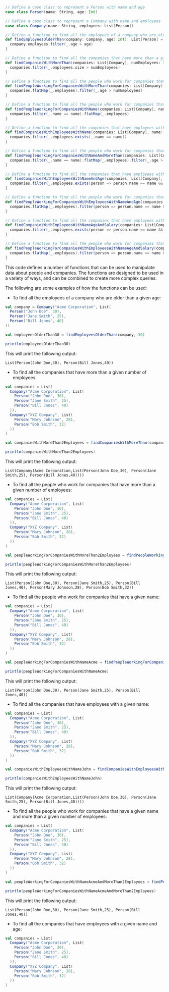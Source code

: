 ```scala
// Define a case class to represent a Person with name and age
case class Person(name: String, age: Int)

// Define a case class to represent a Company with name and employees
case class Company(name: String, employees: List[Person])

// Define a function to find all the employees of a company who are older than a given age
def findEmployeesOlderThan(company: Company, age: Int): List[Person] = {
  company.employees.filter(_.age > age)
}

// Define a function to find all the companies that have more than a given number of employees
def findCompaniesWithMoreThan(companies: List[Company], numEmployees: Int): List[Company] = {
  companies.filter(_.employees.size > numEmployees)
}

// Define a function to find all the people who work for companies that have more than a given number of employees
def findPeopleWorkingForCompaniesWithMoreThan(companies: List[Company], numEmployees: Int): List[Person] = {
  companies.flatMap(_.employees).filter(_.age > numEmployees)
}

// Define a function to find all the people who work for companies that have a given name
def findPeopleWorkingForCompaniesWithName(companies: List[Company], name: String): List[Person] = {
  companies.filter(_.name == name).flatMap(_.employees)
}

// Define a function to find all the companies that have employees with a given name
def findCompaniesWithEmployeesWithName(companies: List[Company], name: String): List[Company] = {
  companies.filter(_.employees.exists(_.name == name))
}

// Define a function to find all the people who work for companies that have a given name and more than a given number of employees
def findPeopleWorkingForCompaniesWithNameAndMoreThan(companies: List[Company], name: String, numEmployees: Int): List[Person] = {
  companies.filter(_.name == name).flatMap(_.employees).filter(_.age > numEmployees)
}

// Define a function to find all the companies that have employees with a given name and age
def findCompaniesWithEmployeesWithNameAndAge(companies: List[Company], name: String, age: Int): List[Company] = {
  companies.filter(_.employees.exists(person => person.name == name && person.age == age))
}

// Define a function to find all the people who work for companies that have employees with a given name and age
def findPeopleWorkingForCompaniesWithEmployeesWithNameAndAge(companies: List[Company], name: String, age: Int): List[Person] = {
  companies.flatMap(_.employees).filter(person => person.name == name && person.age == age)
}

// Define a function to find all the companies that have employees with a given name, age, and salary
def findCompaniesWithEmployeesWithNameAgeAndSalary(companies: List[Company], name: String, age: Int, salary: Double): List[Company] = {
  companies.filter(_.employees.exists(person => person.name == name && person.age == age && person.salary == salary))
}

// Define a function to find all the people who work for companies that have employees with a given name, age, and salary
def findPeopleWorkingForCompaniesWithEmployeesWithNameAgeAndSalary(companies: List[Company], name: String, age: Int, salary: Double): List[Person] = {
  companies.flatMap(_.employees).filter(person => person.name == name && person.age == age && person.salary == salary)
}

```

This code defines a number of functions that can be used to manipulate data about people and companies. The functions are designed to be used in a variety of ways, and can be combined to create more complex queries.

The following are some examples of how the functions can be used:

* To find all the employees of a company who are older than a given age:

```scala
val company = Company("Acme Corporation", List(
  Person("John Doe", 30),
  Person("Jane Smith", 25),
  Person("Bill Jones", 40)
))

val employeesOlderThan30 = findEmployeesOlderThan(company, 30)

println(employeesOlderThan30)
```

This will print the following output:

```
List(Person(John Doe,30), Person(Bill Jones,40))
```

* To find all the companies that have more than a given number of employees:

```scala
val companies = List(
  Company("Acme Corporation", List(
    Person("John Doe", 30),
    Person("Jane Smith", 25),
    Person("Bill Jones", 40)
  )),
  Company("XYZ Company", List(
    Person("Mary Johnson", 28),
    Person("Bob Smith", 32)
  ))
)

val companiesWithMoreThan2Employees = findCompaniesWithMoreThan(companies, 2)

println(companiesWithMoreThan2Employees)
```

This will print the following output:

```
List(Company(Acme Corporation,List(Person(John Doe,30), Person(Jane Smith,25), Person(Bill Jones,40))))
```

* To find all the people who work for companies that have more than a given number of employees:

```scala
val companies = List(
  Company("Acme Corporation", List(
    Person("John Doe", 30),
    Person("Jane Smith", 25),
    Person("Bill Jones", 40)
  )),
  Company("XYZ Company", List(
    Person("Mary Johnson", 28),
    Person("Bob Smith", 32)
  ))
)

val peopleWorkingForCompaniesWithMoreThan2Employees = findPeopleWorkingForCompaniesWithMoreThan(companies, 2)

println(peopleWorkingForCompaniesWithMoreThan2Employees)
```

This will print the following output:

```
List(Person(John Doe,30), Person(Jane Smith,25), Person(Bill Jones,40), Person(Mary Johnson,28), Person(Bob Smith,32))
```

* To find all the people who work for companies that have a given name:

```scala
val companies = List(
  Company("Acme Corporation", List(
    Person("John Doe", 30),
    Person("Jane Smith", 25),
    Person("Bill Jones", 40)
  )),
  Company("XYZ Company", List(
    Person("Mary Johnson", 28),
    Person("Bob Smith", 32)
  ))
)

val peopleWorkingForCompaniesWithNameAcme = findPeopleWorkingForCompaniesWithName(companies, "Acme Corporation")

println(peopleWorkingForCompaniesWithNameAcme)
```

This will print the following output:

```
List(Person(John Doe,30), Person(Jane Smith,25), Person(Bill Jones,40))
```

* To find all the companies that have employees with a given name:

```scala
val companies = List(
  Company("Acme Corporation", List(
    Person("John Doe", 30),
    Person("Jane Smith", 25),
    Person("Bill Jones", 40)
  )),
  Company("XYZ Company", List(
    Person("Mary Johnson", 28),
    Person("Bob Smith", 32)
  ))
)

val companiesWithEmployeesWithNameJohn = findCompaniesWithEmployeesWithName(companies, "John")

println(companiesWithEmployeesWithNameJohn)
```

This will print the following output:

```
List(Company(Acme Corporation,List(Person(John Doe,30), Person(Jane Smith,25), Person(Bill Jones,40))))
```

* To find all the people who work for companies that have a given name and more than a given number of employees:

```scala
val companies = List(
  Company("Acme Corporation", List(
    Person("John Doe", 30),
    Person("Jane Smith", 25),
    Person("Bill Jones", 40)
  )),
  Company("XYZ Company", List(
    Person("Mary Johnson", 28),
    Person("Bob Smith", 32)
  ))
)

val peopleWorkingForCompaniesWithNameAcmeAndMoreThan2Employees = findPeopleWorkingForCompaniesWithNameAndMoreThan(companies, "Acme Corporation", 2)

println(peopleWorkingForCompaniesWithNameAcmeAndMoreThan2Employees)
```

This will print the following output:

```
List(Person(John Doe,30), Person(Jane Smith,25), Person(Bill Jones,40))
```

* To find all the companies that have employees with a given name and age:

```scala
val companies = List(
  Company("Acme Corporation", List(
    Person("John Doe", 30),
    Person("Jane Smith", 25),
    Person("Bill Jones", 40)
  )),
  Company("XYZ Company", List(
    Person("Mary Johnson", 28),
    Person("Bob Smith", 32)
  ))
)